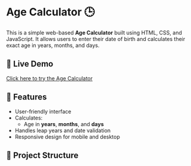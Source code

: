 # Age Calculator 🕒

This is a simple web-based **Age Calculator** built using HTML, CSS, and JavaScript. It allows users to enter their date of birth and calculates their exact age in years, months, and days.

## 🔗 Live Demo

[Click here to try the Age Calculator](https://alishba144.github.io/CodeAlpha-age-calculator/)

## 📌 Features

- User-friendly interface
- Calculates:
  - Age in **years**, **months**, and **days**
- Handles leap years and date validation
- Responsive design for mobile and desktop

## 📁 Project Structure


